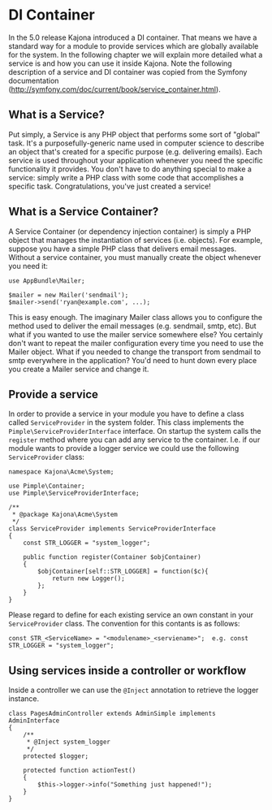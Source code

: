 # DI Container

In the 5.0 release Kajona introduced a DI container. That means we have a standard way for a module to provide services
which are globally available for the system. In the following chapter we will explain more detailed what a service is
and how you can use it inside Kajona. Note the following description of a service and DI container was copied from the 
Symfony documentation (http://symfony.com/doc/current/book/service_container.html).

## What is a Service?

Put simply, a Service is any PHP object that performs some sort of "global" task. It's a purposefully-generic name used 
in computer science to describe an object that's created for a specific purpose (e.g. delivering emails). Each service 
is used throughout your application whenever you need the specific functionality it provides. You don't have to do 
anything special to make a service: simply write a PHP class with some code that accomplishes a specific task. 
Congratulations, you've just created a service!

## What is a Service Container?

A Service Container (or dependency injection container) is simply a PHP object that manages the instantiation of 
services (i.e. objects). For example, suppose you have a simple PHP class that delivers email messages. Without a 
service container, you must manually create the object whenever you need it:

    use AppBundle\Mailer;
    
    $mailer = new Mailer('sendmail');
    $mailer->send('ryan@example.com', ...);

This is easy enough. The imaginary Mailer class allows you to configure the method used to deliver the email messages 
(e.g. sendmail, smtp, etc). But what if you wanted to use the mailer service somewhere else? You certainly don't want to 
repeat the mailer configuration every time you need to use the Mailer object. What if you needed to change the transport 
from sendmail to smtp everywhere in the application? You'd need to hunt down every place you create a Mailer service and 
change it.

## Provide a service

In order to provide a service in your module you have to define a class called `ServiceProvider` in the system folder.
This class implements the `Pimple\ServiceProviderInterface` interface. On startup the system calls the `register` method
where you can add any service to the container. I.e. if our module wants to provide a logger service we could use the 
following `ServiceProvider` class:

    namespace Kajona\Acme\System;
    
    use Pimple\Container;
    use Pimple\ServiceProviderInterface;
    
    /**
     * @package Kajona\Acme\System
     */
    class ServiceProvider implements ServiceProviderInterface
    {
        const STR_LOGGER = "system_logger";
    
        public function register(Container $objContainer)
        {
            $objContainer[self::STR_LOGGER] = function($c){
                return new Logger();
            };
        }
    }
    
Please regard to define for each existing service an own constant in your `ServiceProvider` class. The convention for this contants is as follows:
    
    const STR_<ServiceName> = "<modulename>_<serviename>";  e.g. const STR_LOGGER = "system_logger";


## Using services inside a controller or workflow

Inside a controller we can use the `@Inject` annotation to retrieve the logger instance.

    class PagesAdminController extends AdminSimple implements AdminInterface
    {
        /**
         * @Inject system_logger
         */
        protected $logger;
        
        protected function actionTest()
        {
            $this->logger->info("Something just happened!");
        }
    }
